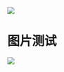 ![](https://npm.elemecdn.com/crazy-image-cyfan-host@0.0.0-52e0549bd9eb53458e8a63d6de32df6b8cf051f07d90c2544764c21e3cd4d9c9)

# 图片测试


![](https://npm.elemecdn.com/crazy-image-cyfan-host@0.0.0-91031af02487e5ecec1a5c456e92fbf52eef91597fd95ce861ee3c3f8f9fcaf4)
